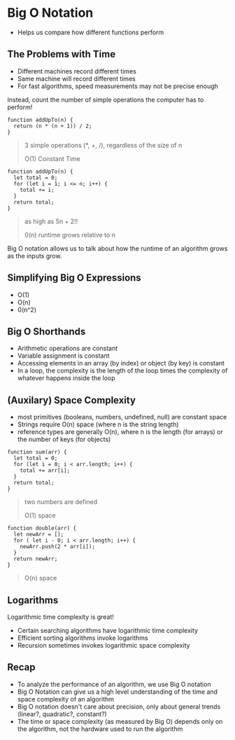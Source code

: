 # Big O Notation

- Helps us compare how different functions perform

## The Problems with Time

- Different machines record different times
- Same machine will record different times
- For fast algorithms, speed measurements may not be precise enough

Instead, count the number of simple operations the computer has to perform!

```
function addUpTo(n) {
  return (n * (n + 1)) / 2;
}
```

> 3 simple operations (\*, +, /), regardless of the size of n
>
> O(1) Constant Time

```
function addUpTo(n) {
  let total = 0;
  for (let i = 1; i <= n; i++) {
    total += i;
  }
  return total;
}
```

> as high as 5n + 2!!
>
> 0(n) runtime grows relative to n

Big O notation allows us to talk about how the runtime of an algorithm grows as the inputs grow.

## Simplifying Big O Expressions

- O(1)
- O(n)
- 0(n^2)

## Big O Shorthands

- Arithmetic operations are constant
- Variable assignment is constant
- Accessing elements in an array (by index) or object (by key) is constant
- In a loop, the complexity is the length of the loop times the complexity of whatever happens inside the loop

## (Auxilary) Space Complexity

- most primitives (booleans, numbers, undefined, null) are constant space
- Strings require O(n) space (where n is the string length)
- reference types are generally O(n), where n is the length (for arrays) or the number of keys (for objects)

```
function sum(arr) {
  let total = 0;
  for (let i = 0; i < arr.length; i++) {
    total += arr[i];
  }
  return total;
}
```

> two numbers are defined
>
> O(1) space

```
function double(arr) {
  let newArr = [];
  for ( let i - 0; i < arr.length; i++) {
    newArr.push(2 * arr[i]);
  }
  return newArr;
}
```

> O(n) space

## Logarithms

Logarithmic time complexity is great!

- Certain searching algorithms have logarithmic time complexity
- Efficient sorting algorithms invoke logarithms
- Recursion sometimes invokes logarithmic space complexity

## Recap

- To analyze the performance of an algorithm, we use Big O notation
- Big O Notation can give us a high level understanding of the time and space complexity of an algorithm
- Big O notation doesn't care about precision, only about general trends (linear?, quadratic?, constant?)
- The time or space complexity (as measured by Big O) depends only on the algorithm, not the hardware used to run the algorithm
